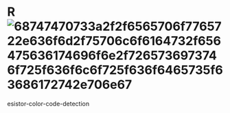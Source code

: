 # R![68747470733a2f2f6565706f7765722e636f6d2f75706c6f6164732f656475636174696f6e2f7265736973746f725f636f6c6f725f636f6465735f63686172742e706e67](https://user-images.githubusercontent.com/48181111/132509535-9ce15d87-cc1e-4ed9-90d9-245acb0ed578.png)
esistor-color-code-detection
